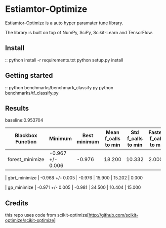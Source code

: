 Estiamtor-Optimize
==================

Estiamtor-Optimize is a auto hyper paramater tune library.

The library is built on top of NumPy, SciPy, Scikit-Learn and TensorFlow.

Install
-------
::
    python install -r requirements.txt
    python setup.py install


Getting started
---------------
::
    python benchmarks/benchmark_classify.py
    python benchmarks/tf_classify.py

Results
-------
baseline:0.953704

|Blackbox Function| Minimum | Best minimum | Mean f_calls to min | Std f_calls to min | Fastest f_calls to min
------------------|------------|-----------|---------------------|--------------------|-----------------------
| forest_minimize | -0.967 +/- 0.006 | -0.976 | 18.200 | 10.332 | 2.000

| gbrt_minimize | -0.968 +/- 0.005 | -0.976 | 15.900 | 15.202 | 0.000

| gp_minimize | -0.971 +/- 0.005 | -0.981 | 34.500 | 10.404 | 15.000

Credits
-------
this repo uses code from scikit-optimize[http://github.com/scikit-optimize/scikit-optimize]